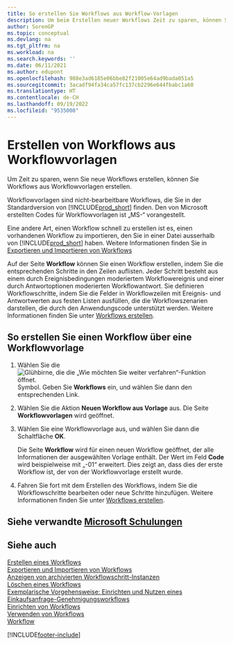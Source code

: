 ```yaml
---
title: So erstellen Sie Workflows aus Workflow-Vorlagen
description: Um beim Erstellen neuer Workflows Zeit zu sparen, können Sie nicht editierbare Workflows aus Workflow-Vorlagen erstellen, denen das Kürzel „MS“ vorangestellt ist.
author: SorenGP
ms.topic: conceptual
ms.devlang: na
ms.tgt_pltfrm: na
ms.workload: na
ms.search.keywords: ''
ms.date: 06/11/2021
ms.author: edupont
ms.openlocfilehash: 988e3ad6185e06bbe82f21005e64ad9bada051a5
ms.sourcegitcommit: 3acadf94fa34ca57fc137cb2296e644fbabc1a60
ms.translationtype: HT
ms.contentlocale: de-CH
ms.lasthandoff: 09/19/2022
ms.locfileid: "9535008"
---
```

# <a name="create-workflows-from-workflow-templates"></a>Erstellen von Workflows aus Workflowvorlagen

Um Zeit zu sparen, wenn Sie neue Workflows erstellen, können Sie Workflows aus Workflowvorlagen erstellen.  

Workflowvorlagen sind nicht-bearbeitbare Workflows, die Sie in der Standardversion von [!INCLUDE[prod_short](includes/prod_short.md)] finden. Den von Microsoft erstellten Codes für Workflowvorlagen ist „MS-“ vorangestellt.  

Eine andere Art, einen Workflow schnell zu erstellen ist es, einen vorhandenen Workflow zu importieren, den Sie in einer Datei ausserhalb von [!INCLUDE[prod_short](includes/prod_short.md)] haben. Weitere Informationen finden Sie in [Exportieren und Importieren von Workflows](across-how-to-export-and-import-workflows.md)  

Auf der Seite **Workflow** können Sie einen Workflow erstellen, indem Sie die entsprechenden Schritte in den Zeilen auflisten. Jeder Schritt besteht aus einem durch Ereignisbedingungen moderiertem Workflowereignis und einer durch Antwortoptionen moderierten Workflowantwort. Sie definieren Workflowschritte, indem Sie die Felder in Workflowzeilen mit Ereignis- und Antwortwerten aus festen Listen ausfüllen, die die Workflowszenarien darstellen, die durch den Anwendungscode unterstützt werden. Weitere Informationen finden Sie unter [Workflows erstellen](across-how-to-create-workflows.md).  

## <a name="to-create-a-workflow-from-a-workflow-template"></a>So erstellen Sie einen Workflow über eine Workflowvorlage

1. Wählen Sie die ![Glühbirne, die die „Wie möchten Sie weiter verfahren“-Funktion öffnet.](media/ui-search/search_small.png "Tell me-Funktion") Symbol. Geben Sie **Workflows** ein, und wählen Sie dann den entsprechenden Link.  
2. Wählen Sie die Aktion **Neuen Workflow aus Vorlage** aus. Die Seite **Workflowvorlagen** wird geöffnet.  
3. Wählen Sie eine Workflowvorlage aus, und wählen Sie dann die Schaltfläche **OK**.  

   Die Seite **Workflow** wird für einen neuen Workflow geöffnet, der alle Informationen der ausgewählten Vorlage enthält. Der Wert im Feld **Code** wird beispielweise mit „-01“ erweitert. Dies zeigt an, dass dies der erste Workflow ist, der von der Workflowvorlage erstellt wurde.  
4. Fahren Sie fort mit dem Erstellen des Workflows, indem Sie die Workflowschritte bearbeiten oder neue Schritte hinzufügen. Weitere Informationen finden Sie unter [Workflows erstellen](across-how-to-create-workflows.md).  

## <a name="see-related-microsoft-training"></a>Siehe verwandte [Microsoft Schulungen](/training/modules/create-workflows/)

## <a name="see-also"></a>Siehe auch 

[Erstellen eines Workflows](across-how-to-create-workflows.md)  
[Exportieren und Importieren von Workflows](across-how-to-export-and-import-workflows.md)  
[Anzeigen von archivierten Workflowschritt-Instanzen](across-how-to-view-archived-workflow-step-instances.md)  
[Löschen eines Workflows](across-how-to-delete-workflows.md)  
[Exemplarische Vorgehensweise: Einrichten und Nutzen eines Einkaufsanfrage-Genehmigungsworkflows](walkthrough-setting-up-and-using-a-purchase-approval-workflow.md)  
[Einrichten von Workflows](across-set-up-workflows.md)  
[Verwenden von Workflows](across-use-workflows.md)  
[Workflow](across-workflow.md)  


[!INCLUDE[footer-include](includes/footer-banner.md)]
